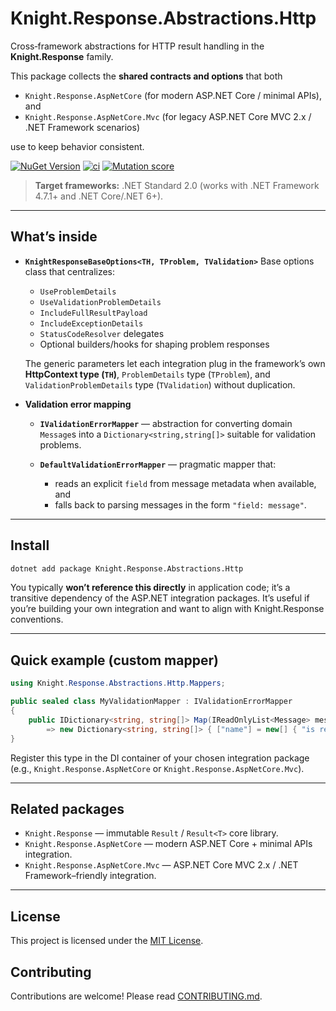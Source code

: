 # Knight.Response.Abstractions.Http

Cross‑framework abstractions for HTTP result handling in the **Knight.Response** family.

This package collects the **shared contracts and options** that both

* `Knight.Response.AspNetCore` (for modern ASP.NET Core / minimal APIs), and
* `Knight.Response.AspNetCore.Mvc` (for legacy ASP.NET Core MVC 2.x / .NET Framework scenarios)

use to keep behavior consistent.

[![NuGet Version](https://img.shields.io/nuget/v/Knight.Response.Abstraction.Http.svg)](https://www.nuget.org/packages/Knight.Response.Abstractions.Http)
[![ci](https://github.com/KnightBadaru/Knight.Response/actions/workflows/ci.yml/badge.svg)](https://github.com/KnightBadaru/Knight.Response/actions/workflows/ci.yml)
[![Mutation score](https://img.shields.io/endpoint?url=https%3A%2F%2Fbadge-api.stryker-mutator.io%2Fgithub.com%2FKnightBadaru%2FKnight.Response%2Fmain%3Fmodule%3DKnight.Response.Abstractions.Http&label=mutation%20score)](https://dashboard.stryker-mutator.io/reports/github.com/KnightBadaru/Knight.Response/main?module=Knight.Response.Abstractions.Http)

> **Target frameworks:** .NET Standard 2.0 (works with .NET Framework 4.7.1+ and .NET Core/.NET 6+).

---

## What’s inside

* **`KnightResponseBaseOptions<TH, TProblem, TValidation>`**
  Base options class that centralizes:

    * `UseProblemDetails`
    * `UseValidationProblemDetails`
    * `IncludeFullResultPayload`
    * `IncludeExceptionDetails`
    * `StatusCodeResolver` delegates
    * Optional builders/hooks for shaping problem responses

  The generic parameters let each integration plug in the framework’s
  own **HttpContext type (`TH`)**, `ProblemDetails` type (`TProblem`),
  and `ValidationProblemDetails` type (`TValidation`) without duplication.

* **Validation error mapping**

    * **`IValidationErrorMapper`** — abstraction for converting domain `Message`s
      into a `Dictionary<string,string[]>` suitable for validation problems.
    * **`DefaultValidationErrorMapper`** — pragmatic mapper that:

        * reads an explicit `field` from message metadata when available, and
        * falls back to parsing messages in the form `"field: message"`.

---

## Install

```bash
dotnet add package Knight.Response.Abstractions.Http
```

You typically **won’t reference this directly** in application code; it’s a
transitive dependency of the ASP.NET integration packages. It’s useful if you’re
building your own integration and want to align with Knight.Response conventions.

---

## Quick example (custom mapper)

```csharp
using Knight.Response.Abstractions.Http.Mappers;

public sealed class MyValidationMapper : IValidationErrorMapper
{
    public IDictionary<string, string[]> Map(IReadOnlyList<Message> messages)
        => new Dictionary<string, string[]> { ["name"] = new[] { "is required" } };
}
```

Register this type in the DI container of your chosen integration package
(e.g., `Knight.Response.AspNetCore` or `Knight.Response.AspNetCore.Mvc`).

---

## Related packages

* `Knight.Response` — immutable `Result` / `Result<T>` core library.
* `Knight.Response.AspNetCore` — modern ASP.NET Core + minimal APIs integration.
* `Knight.Response.AspNetCore.Mvc` — ASP.NET Core MVC 2.x / .NET Framework–friendly integration.

---

## License

This project is licensed under the [MIT License](../../LICENSE).

## Contributing

Contributions are welcome! Please read [CONTRIBUTING.md](../../CONTRIBUTING.md).
